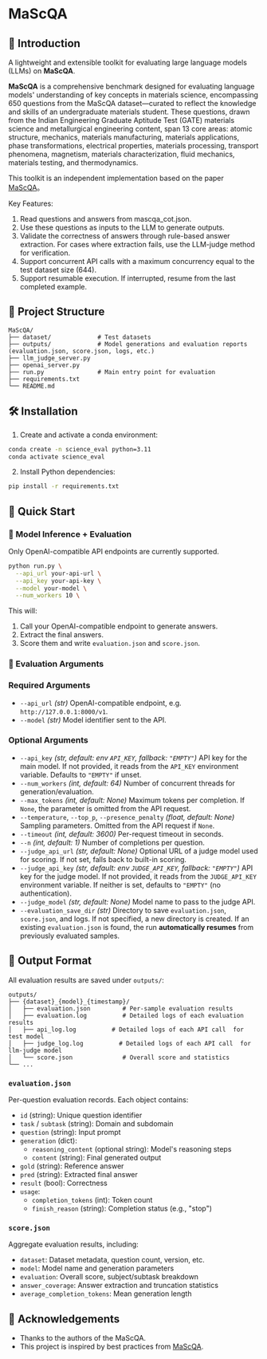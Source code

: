 # MaScQA

## 📝 Introduction

A lightweight and extensible toolkit for evaluating large language models (LLMs) on **MaScQA**.

**MaScQA** is a comprehensive benchmark designed for evaluating language models' understanding of key concepts in materials science, encompassing 650 questions from the MaScQA dataset—curated to reflect the knowledge and skills of an undergraduate materials student. These questions, drawn from the Indian Engineering Graduate Aptitude Test (GATE) materials science and metallurgical engineering content, span 13 core areas: atomic structure, mechanics, materials manufacturing, materials applications, phase transformations, electrical properties, materials processing, transport phenomena, magnetism, materials characterization, fluid mechanics, materials testing, and thermodynamics.


This toolkit is an independent implementation based on the paper [MaScQA](https://arxiv.org/abs/2308.09115)。

Key Features:

1. Read questions and answers from mascqa_cot.json.
2. Use these questions as inputs to the LLM to generate outputs.
3. Validate the correctness of answers through rule-based answer extraction. For cases where extraction fails, use the LLM-judge method for verification.
4. Support concurrent API calls with a maximum concurrency equal to the test dataset size (644).
5. Support resumable execution. If interrupted, resume from the last completed example.

## 📂 Project Structure

```
MaScQA/
├── dataset/             # Test datasets
├── outputs/             # Model generations and evaluation reports (evaluation.json, score.json, logs, etc.)
├── llm_judge_server.py
├── openai_server.py
├── run.py               # Main entry point for evaluation
├── requirements.txt
└── README.md
```

## 🛠️ Installation

1. Create and activate a conda environment:

```bash
conda create -n science_eval python=3.11
conda activate science_eval
```

2. Install Python dependencies:

```bash
pip install -r requirements.txt
```

## 🚀 Quick Start

### 🔧 Model Inference + Evaluation

Only OpenAI-compatible API endpoints are currently supported.

```bash
python run.py \
  --api_url your-api-url \
  --api_key your-api-key \
  --model your-model \
  --num_workers 10 \
```

This will:

1. Call your OpenAI-compatible endpoint to generate answers.
2. Extract the final answers.
3. Score them and write `evaluation.json` and `score.json`.

### 📌 Evaluation Arguments

### Required Arguments

* `--api_url` *(str)*
  OpenAI-compatible endpoint, e.g. `http://127.0.0.1:8000/v1`.
* `--model` *(str)*
  Model identifier sent to the API.

### Optional Arguments

* `--api_key` *(str, default: env `API_KEY`, fallback: `"EMPTY"`)*
  API key for the main model. If not provided, it reads from the `API_KEY` environment variable. Defaults to `"EMPTY"` if unset.
* `--num_workers` *(int, default: 64)*
  Number of concurrent threads for generation/evaluation.
* `--max_tokens` *(int, default: None)*
  Maximum tokens per completion. If `None`, the parameter is omitted from the API request.
* `--temperature`, `--top_p`, `--presence_penalty` *(float, default: None)*
  Sampling parameters. Omitted from the API request if `None`.
* `--timeout` *(int, default: 3600)*
  Per-request timeout in seconds.
* `--n` *(int, default: 1)*
  Number of completions per question.
* `--judge_api_url` *(str, default: None)*
  Optional URL of a judge model used for scoring. If not set, falls back to built-in scoring.
* `--judge_api_key` *(str, default: env `JUDGE_API_KEY`, fallback: `"EMPTY"`)*
  API key for the judge model. If not provided, it reads from the `JUDGE_API_KEY` environment variable. If neither is set, defaults to `"EMPTY"` (no authentication).
* `--judge_model` *(str, default: None)*
  Model name to pass to the judge API.
* `--evaluation_save_dir` *(str)*
  Directory to save `evaluation.json`, `score.json`, and logs. If not specified, a new directory is created. If an existing `evaluation.json` is found, the run **automatically resumes** from previously evaluated samples.

## 📄 Output Format

All evaluation results are saved under `outputs/`:

```
outputs/
├── {dataset}_{model}_{timestamp}/  
│   ├── evaluation.json         # Per-sample evaluation results
│   ├── evaluation.log          # Detailed logs of each evaluation results
│   ├── api_log.log          # Detailed logs of each API call  for test model
│   ├── judge_log.log          # Detailed logs of each API call  for llm-judge model
│   └── score.json              # Overall score and statistics
└── ...                               
```

### `evaluation.json`

Per-question evaluation records. Each object contains:

* `id` (string): Unique question identifier
* `task` / `subtask` (string): Domain and subdomain
* `question` (string): Input prompt
* `generation` (dict):
  - `reasoning_content` (optional string): Model's reasoning steps
  - `content` (string): Final generated output
* `gold` (string): Reference answer
* `pred` (string): Extracted final answer
* `result` (bool): Correctness
* `usage`:
  - `completion_tokens` (int): Token count
  - `finish_reason` (string): Completion status (e.g., "stop")

### `score.json`

Aggregate evaluation results, including:

* `dataset`: Dataset metadata, question count, version, etc.
* `model`: Model name and generation parameters
* `evaluation`: Overall score, subject/subtask breakdown
* `answer_coverage`: Answer extraction and truncation statistics
* `average_completion_tokens`: Mean generation length

## 🙋 Acknowledgements

* Thanks to the authors of the MaScQA.
* This project is inspired by best practices from [MaScQA](https://arxiv.org/abs/2308.09115).
